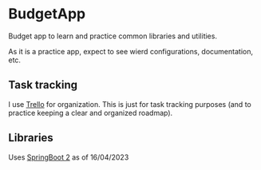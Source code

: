 # BudgetApp
Budget app to learn and practice common libraries and utilities.

As it is a practice app, expect to see wierd configurations, documentation, etc.

## Task tracking
I use [Trello](https://trello.com/b/EQYUTlEr/budgetapp) for organization. This is just for task tracking purposes (and to practice keeping a clear and organized roadmap). 

## Libraries
Uses [SpringBoot 2](https://spring.io/projects/spring-boot) as of 16/04/2023



